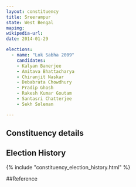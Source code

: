 ```yaml
---
layout: constituency
title: Sreerampur
state: West Bengal
mapimg: 
wikipedia-url: 
date: 2014-01-29

elections: 
  - name: "Lok Sabha 2009"
    candidates: 
    - Kalyan Banerjee 
    - Amitava Bhattacharya 
    - Chiranjit Naskar 
    - Debabrata Chowdhury 
    - Pradip Ghosh 
    - Rakesh Kumar Goutam 
    - Santasri Chatterjee 
    - Sekh Soleman 

---
```

## Constituency details


## Election History
{% include "constituency_election_history.html" %}

##Reference
